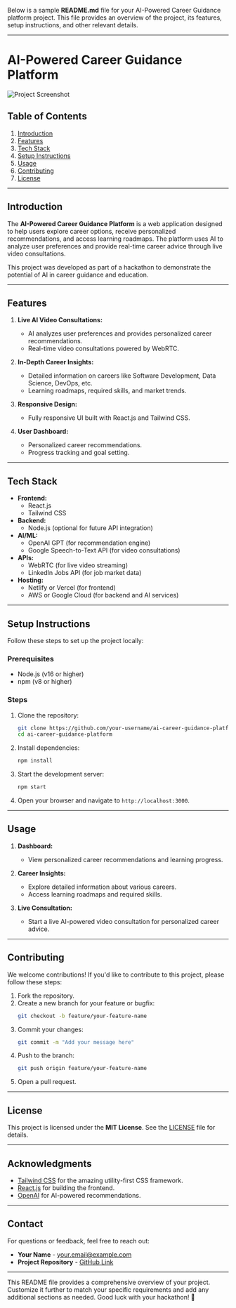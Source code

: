 Below is a sample **README.md** file for your AI-Powered Career Guidance platform project. This file provides an overview of the project, its features, setup instructions, and other relevant details.

---

# AI-Powered Career Guidance Platform

![Project Screenshot](screenshot.png) <!-- Add a screenshot of your project here -->

## Table of Contents
1. [Introduction](#introduction)
2. [Features](#features)
3. [Tech Stack](#tech-stack)
4. [Setup Instructions](#setup-instructions)
5. [Usage](#usage)
6. [Contributing](#contributing)
7. [License](#license)

---

## Introduction
The **AI-Powered Career Guidance Platform** is a web application designed to help users explore career options, receive personalized recommendations, and access learning roadmaps. The platform uses AI to analyze user preferences and provide real-time career advice through live video consultations.

This project was developed as part of a hackathon to demonstrate the potential of AI in career guidance and education.

---

## Features
1. **Live AI Video Consultations:**
   - AI analyzes user preferences and provides personalized career recommendations.
   - Real-time video consultations powered by WebRTC.

2. **In-Depth Career Insights:**
   - Detailed information on careers like Software Development, Data Science, DevOps, etc.
   - Learning roadmaps, required skills, and market trends.

3. **Responsive Design:**
   - Fully responsive UI built with React.js and Tailwind CSS.

4. **User Dashboard:**
   - Personalized career recommendations.
   - Progress tracking and goal setting.

---

## Tech Stack
- **Frontend:**
  - React.js
  - Tailwind CSS
- **Backend:**
  - Node.js (optional for future API integration)
- **AI/ML:**
  - OpenAI GPT (for recommendation engine)
  - Google Speech-to-Text API (for video consultations)
- **APIs:**
  - WebRTC (for live video streaming)
  - LinkedIn Jobs API (for job market data)
- **Hosting:**
  - Netlify or Vercel (for frontend)
  - AWS or Google Cloud (for backend and AI services)

---

## Setup Instructions
Follow these steps to set up the project locally:

### Prerequisites
- Node.js (v16 or higher)
- npm (v8 or higher)

### Steps
1. Clone the repository:
   ```bash
   git clone https://github.com/your-username/ai-career-guidance-platform.git
   cd ai-career-guidance-platform
   ```

2. Install dependencies:
   ```bash
   npm install
   ```

3. Start the development server:
   ```bash
   npm start
   ```

4. Open your browser and navigate to `http://localhost:3000`.

---

## Usage
1. **Dashboard:**
   - View personalized career recommendations and learning progress.

2. **Career Insights:**
   - Explore detailed information about various careers.
   - Access learning roadmaps and required skills.

3. **Live Consultation:**
   - Start a live AI-powered video consultation for personalized career advice.

---

## Contributing
We welcome contributions! If you'd like to contribute to this project, please follow these steps:
1. Fork the repository.
2. Create a new branch for your feature or bugfix:
   ```bash
   git checkout -b feature/your-feature-name
   ```
3. Commit your changes:
   ```bash
   git commit -m "Add your message here"
   ```
4. Push to the branch:
   ```bash
   git push origin feature/your-feature-name
   ```
5. Open a pull request.

---

## License
This project is licensed under the **MIT License**. See the [LICENSE](LICENSE) file for details.

---

## Acknowledgments
- [Tailwind CSS](https://tailwindcss.com/) for the amazing utility-first CSS framework.
- [React.js](https://reactjs.org/) for building the frontend.
- [OpenAI](https://openai.com/) for AI-powered recommendations.

---

## Contact
For questions or feedback, feel free to reach out:
- **Your Name** - [your.email@example.com](mailto:your.email@example.com)
- **Project Repository** - [GitHub Link](https://github.com/YashSachdeva/Code-Wave)

---

This README file provides a comprehensive overview of your project. Customize it further to match your specific requirements and add any additional sections as needed. Good luck with your hackathon! 🚀
